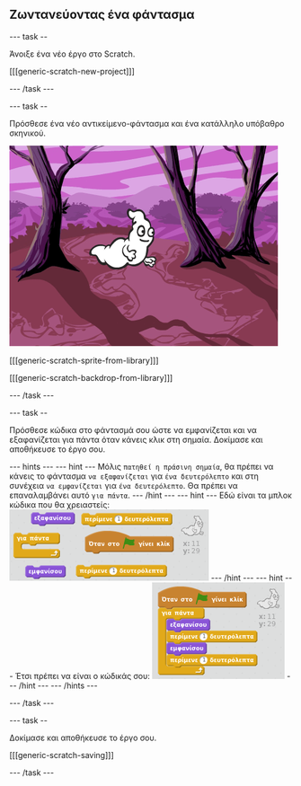 ## Ζωντανεύοντας ένα φάντασμα

\--- task --

Άνοιξε ένα νέο έργο στο Scratch.

[[[generic-scratch-new-project]]]

\--- /task \---

\--- task --

Πρόσθεσε ένα νέο αντικείμενο-φάντασμα και ένα κατάλληλο υπόβαθρο σκηνικού.

![screenshot](images/ghost-ghost.png)

[[[generic-scratch-sprite-from-library]]]

[[[generic-scratch-backdrop-from-library]]]

\--- /task \---

\--- task --

Πρόσθεσε κώδικα στο φάντασμά σου ώστε να εμφανίζεται και να εξαφανίζεται για πάντα όταν κάνεις κλικ στη σημαία. Δοκίμασε και αποθήκευσε το έργο σου.

\--- hints \--- \--- hint \--- Μόλις `πατηθεί η πράσινη σημαία`, θα πρέπει να κάνεις το φάντασμα `να εξαφανίζεται` για `ένα δευτερόλεπτο` και στη συνέχεια `να εμφανίζεται` για `ένα δευτερόλεπτο`. Θα πρέπει να επαναλαμβάνει αυτό `για πάντα`. \--- /hint \--- \--- hint \--- Εδώ είναι τα μπλοκ κώδικα που θα χρειαστείς: ![screenshot](images/ghost-appear-blocks.png) \--- /hint \--- \--- hint \--- Έτσι πρέπει να είναι ο κώδικάς σου: ![screenshot](images/ghost-appear-code.png) \--- /hint \--- \--- /hints \---

\--- /task \---

\--- task --

Δοκίμασε και αποθήκευσε το έργο σου.

[[[generic-scratch-saving]]]

\--- /task \---